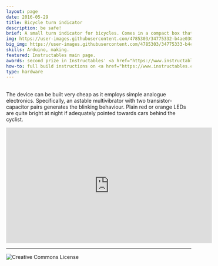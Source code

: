 ```yaml
---
layout: page
date: 2016-05-29
title: Bicycle turn indicator
description: be safe! 
brief: A small turn indicator for bicycles. Comes in a compact box that can be easily attached to the saddle stem and a small switch that can be placed in the handlebar. Using the switch the rider can indicate right/left turns, which are displayed by arrow-shaped blinking LEDs. It tries to improve riding safety at night when sticking your hand out to indicate turns is not very visible.
img: https://user-images.githubusercontent.com/4785303/34775332-b4ae030a-f60a-11e7-8a69-3333b7d48b08.jpg
big_img: https://user-images.githubusercontent.com/4785303/34775333-b4c786ea-f60a-11e7-81b0-5ba83dcc35db.jpg
skills: Arduino, making.
featured: Instructables main page.
awards: second prize in Instructables' <a href="https://www.instructables.com/contest/bike2016/" target="_blank">2016 Bicycle Contest</a>.
how-to: full build instructions on <a href="https://www.instructables.com/id/DIY-Bicycle-Turn-Signal/" target="_blank">Instructables</a>.
type: hardware
---
```


<br>The device can be built very cheap as it employs simple analogue electronics. Specifically, an astable multivibrator with two transistor-capacitor pairs generates the blinking behaviour. Plain red or orange LEDs are quite bright at night if adequately pointed towards cars behind the cyclist.<br>

<iframe width="560" height="315" src="https://www.youtube.com/embed/yW1TZw_2H4U?si=dDAaQVE8ZwRN_ruL" title="YouTube video player" frameborder="0" allow="accelerometer; autoplay; clipboard-write; encrypted-media; gyroscope; picture-in-picture; web-share" allowfullscreen></iframe>

<hr>

<img alt="Creative Commons License" style="border-width:0" src="https://i.creativecommons.org/l/by/4.0/88x31.png"/>
